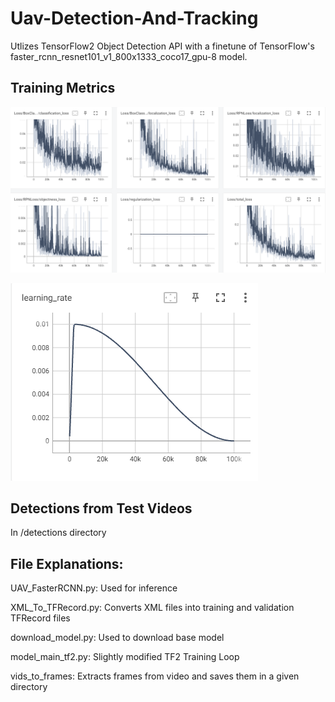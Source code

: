 # Uav-Detection-And-Tracking
Utlizes TensorFlow2 Object Detection API with a finetune of TensorFlow's faster_rcnn_resnet101_v1_800x1333_coco17_gpu-8 model.
## Training Metrics
![Metrics 1](https://github.com/RobCaamano/Uav-Detection-And-Tracking/blob/main/metrics_1.png)

![Learning rate](https://github.com/RobCaamano/Uav-Detection-And-Tracking/blob/main/lr.png)

## Detections from Test Videos
In /detections directory

## File Explanations:
UAV_FasterRCNN.py: Used for inference

XML_To_TFRecord.py: Converts XML files into training and validation TFRecord files

download_model.py: Used to download base model

model_main_tf2.py: Slightly modified TF2 Training Loop

vids_to_frames: Extracts frames from video and saves them in a given directory
